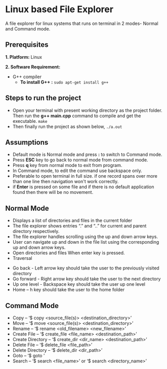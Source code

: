 # Linux based File Explorer
A file explorer for linux systems that runs on terminal in 2 modes- Normal and Command mode.
## Prerequisites

**1. Platform:** Linux 

**2. Software Requirement:**
* G++ compiler
   * **To install G++ :** ```sudo apt-get install g++```

## Steps to run the project
- Open your terminal with present working directory as the project folder. Then run the **g++ main.cpp** command to compile and get the executable.
    ```make```
- Then finally run the project as shown below, 
    ```./a.out```
    
## Assumptions
* Default mode is Normal mode and press **:** to switch to Command mode.
* Press **ESC** key to go back to normal mode from command mode.
* Press **q** key from normal mode to exit from program.
* In Command mode, to edit the command use backspace only.
* Preferable to open terminal in full size. if one record spans over more than one line then navigation won't work correctly.
* if **Enter** is pressed on some file and if there is no default application found then there will be no movement.

## Normal Mode
* Displays a list of directories and files in the current folder 
* The file explorer shows entries “.” and “..” for current and parent directory respectively.
* The file explorer handles scrolling using the up and down arrow keys.
* User can navigate up and down in the file list using the corresponding up and down arrow keys.
* Open directories and files When enter key is pressed.
* Traversal
- Go back - Left arrow key should take the user to the previously visited directory
- Go forward - Right arrow key should take the user to the next directory
- Up one level - Backspace key should take the user up one level
- Home – h key should take the user to the home folder 

## Command Mode
* Copy – ‘$ copy <source_file(s)> <destination_directory>’
* Move – ‘$ move <source_file(s)> <destination_directory>’
* Rename – ‘$ rename <old_filename> <new_filename>’ 
* Create File – ‘$ create_file <file_name> <destination_path>’
* Create Directory – ‘$ create_dir <dir_name> <destination_path>’ 
* Delete File – ‘$ delete_file <file_path>’
* Delete Directory – ‘$ delete_dir <dir_path>’ 
* Goto – ‘$ goto <location>’
* Search – ‘$ search <file_name>’ or ‘$ search <directory_name>’
